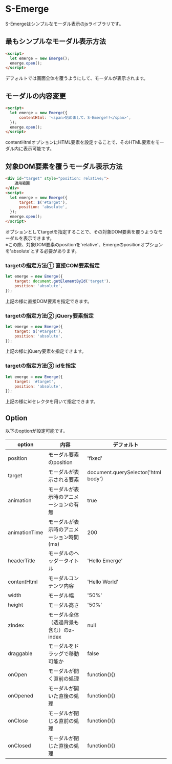 # S-Emerge

S-Emergeはシンプルなモーダル表示のjsライブラリです。

## 最もシンプルなモーダル表示方法

```html
<script>
  let emerge = new Emerge();
  emerge.open();
</script>
```
デフォルトでは画面全体を覆うようにして、モーダルが表示されます。

## モーダルの内容変更

```html
<script>
  let emerge = new Emerge({
      contentHtml: '<span>始めまして、S-Emerge!!</span>',
  });
  emerge.open();
</script>
```
contentHtmlオプションにHTML要素を設定することで、そのHTML要素をモーダル内に表示可能です。

## 対象DOM要素を覆うモーダル表示方法

```html
<div id="target" style="position: relative;">
    適用範囲
</div>
<script>
  let emerge = new Emerge({
      target: $('#target'),
      position: 'absolute',
  });
  emerge.open();
</script>
```
オプションとしてtargetを指定することで、その対象DOM要素を覆うようなモーダルを表示できます。  
※この際、対象DOM要素のpositionを'relative'、Emergeのpositionオプションを'absolute'とする必要があります。  

### targetの指定方法① 直接COM要素指定
```javascript
let emerge = new Emerge({
    target: document.getElementById('target'),
    position: 'absolute',
});
```
上記の様に直接DOM要素を指定できます。

### targetの指定方法② jQuery要素指定
```javascript
let emerge = new Emerge({
    target: $('#target'),
    position: 'absolute',
});
```
上記の様にjQuery要素を指定できます。

### targetの指定方法③ idを指定
```javascript
let emerge = new Emerge({
    target: '#target',
    position: 'absolute',
});
```
上記の様にidセレクタを用いて指定できます。

## Option

以下のoptionが設定可能です。

| option | 内容 | デフォルト |
----|----|---- 
| position | モーダル要素のposition | 'fixed' |
| target | モーダルが表示される要素 | document.querySelector('html body') |
| animation | モーダルが表示時のアニメーションの有無| true |
| animationTime | モーダルが表示時のアニメーション時間(ms)| 200 |
| headerTitle | モーダルのヘッダータイトル | 'Hello Emerge' |
| contentHtml | モーダルコンテンツ内容 | 'Hello World' |
| width | モーダル幅 | '50%' |
| height | モーダル高さ | '50%' |
| zIndex | モーダル全体（透過背景も含む）のz-index | null |
| draggable | モーダルをドラッグで移動可能か | false |
| onOpen | モーダルが開く直前の処理 | function(){} |
| onOpened | モーダルが開いた直後の処理 | function(){} |
| onClose | モーダルが閉じる直前の処理 | function(){} |
| onClosed | モーダルが閉じた直後の処理 | function(){} |

